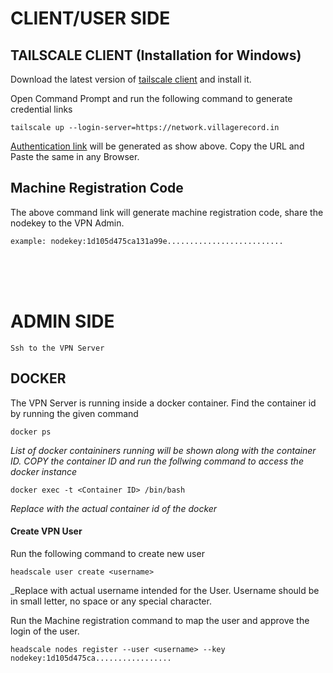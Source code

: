 # CLIENT/USER SIDE
## TAILSCALE CLIENT (Installation for Windows)
Download the latest version of [tailscale client](https://pkgs.tailscale.com/stable/tailscale-setup-latest.exe) and install it.

Open Command Prompt and run the following command to generate credential links

`tailscale up --login-server=https://network.villagerecord.in`


[Authentication link]() will be generated as show above. Copy the URL and Paste the same in any Browser.

## Machine Registration Code
The above command link will generate machine registration code, share the nodekey to the VPN Admin.

`example: nodekey:1d105d475ca131a99e..........................`

<br>
<br>
<br>

# ADMIN SIDE
``Ssh to the VPN Server``

## DOCKER
The VPN Server is running inside a docker container. Find the container id by running the given command

`docker ps`

_List of docker containiners running will be shown along with the container ID. COPY the container ID and run the follwing command to access the docker instance_

`docker exec -t <Container ID> /bin/bash`

_Replace <Container ID> with the actual container id of the docker_

#### Create VPN User
Run the following command to create new user

`headscale user create <username>`

_Replace <username> with actual username intended for the User. Username should be in small letter, no space or any special character.

Run the Machine registration command to map the user and approve the login of the user.

`headscale nodes register --user <username> --key nodekey:1d105d475ca.................`
